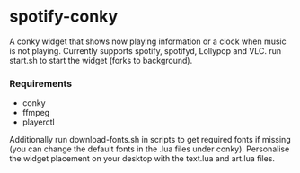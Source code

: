 # spotify-conky
A conky widget that shows now playing information or a clock when music is not playing.
Currently supports spotify, spotifyd, Lollypop and VLC.
run start.sh to start the widget (forks to background).

### Requirements
* conky
* ffmpeg
* playerctl

Additionally run download-fonts.sh in scripts to get required fonts if missing (you can change the default fonts in the .lua files under conky).
Personalise the widget placement on your desktop with the text.lua and art.lua files.
